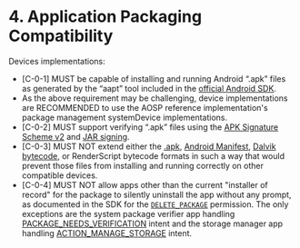 # 4\. Application Packaging Compatibility

Devices implementations:

*    [C-0-1] MUST be capable of installing and running Android “.apk” files as
generated by the “aapt” tool included in the
[official Android SDK](
http://developer.android.com/tools/help/index.html).
   *   As the above requirement may be challenging, device implementations are
   RECOMMENDED to use the AOSP reference implementation's package management
   systemDevice implementations.
*    [C-0-2] MUST support verifying “.apk” files using the
[APK Signature Scheme v2](https://source.android.com/security/apksigning/v2.html)
and [JAR signing](
https://source.android.com/security/apksigning/v2.html#v1-verification).
*    [C-0-3] MUST NOT extend either the
[.apk](http://developer.android.com/guide/components/fundamentals.html),
[Android Manifest](
http://developer.android.com/guide/topics/manifest/manifest-intro.html),
[Dalvik bytecode](https://android.googlesource.com/platform/dalvik/), or
RenderScript bytecode formats in such a way that would prevent those files from
installing and running correctly on other compatible devices.
*    [C-0-4] MUST NOT allow apps other than the current
"installer of record" for the package to silently uninstall the app without any
prompt, as documented in the SDK for the [`DELETE_PACKAGE`](
https://developer.android.com/reference/android/Manifest.permission.html#DELETE_PACKAGES)
permission. The only exceptions are the system package verifier app handling
[PACKAGE_NEEDS_VERIFICATION](
https://developer.android.com/reference/android/content/Intent.html#ACTION_PACKAGE_NEEDS_VERIFICATION)
intent and the storage manager app handling [ACTION_MANAGE_STORAGE](
https://developer.android.com/reference/android/os/storage/StorageManager.html#ACTION_MANAGE_STORAGE)
intent.
